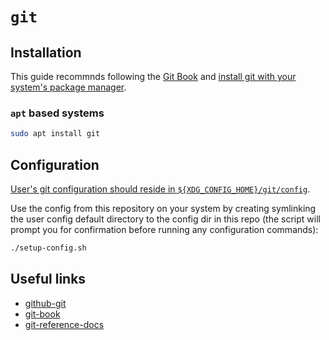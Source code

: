 # `git`

## Installation

This guide recommnds following the [Git Book][git-book] and [install git with your system's package manager](https://git-scm.com/book/en/v2/Getting-Started-Installing-Git).

### `apt` based systems

```bash
sudo apt install git
```

## Configuration

[User's git configuration should reside in `${XDG_CONFIG_HOME}/git/config`](https://git-scm.com/docs/git-config#Documentation/git-config.txt---global).

Use the config from this repository on your system by creating symlinking the user config default directory to the config dir in this repo (the script will prompt you for confirmation before running any configuration commands):

```bash
./setup-config.sh
```

## Useful links

- [github-git][github-git]
- [git-book][git-book]
- [git-reference-docs][git-reference-docs]

[github-git]: <https://github.com/git/git>
[git-book]: <https://git-scm.com/book/en/v2>
[git-reference-docs]: <https://git-scm.com/docs>
